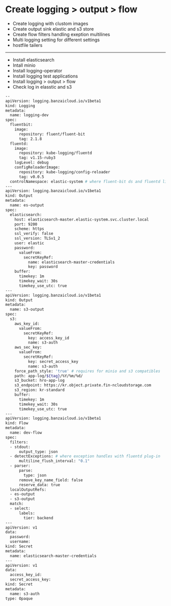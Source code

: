 # Create logging > output > flow

- Create logging with clustom images
- Create output sink elastic and s3 store
- Create flow filters handling exeption multilines
- Multi logging setting for different settings
- hostfile tailers

---
- Install elasticsearch
- Intall minio
- Install logging-operator
- Install logging test applications
- Install logging > output > flow
- Check log in elasstic and s3

```bash
-- 
apiVersion: logging.banzaicloud.io/v1beta1
kind: Logging
metadata:
  name: logging-dev
spec:
  fluentbit: 
    image:
      repository: fluent/fluent-bit
      tag: 2.1.8
  fluentd:
    image:
      repository: kube-logging/fluentd
      tag: v1.15-ruby3
    logLevel: debug
    configReloaderImage:
      repository: kube-logging/config-reloader
      tag: v0.0.5
  controlNamespace: elastic-system # where fluent-bit ds and fluentd lives and no logging flow/output lives
---
apiVersion: logging.banzaicloud.io/v1beta1
kind: Output
metadata:
  name: es-output
spec:
  elasticsearch:
    host: elasticsearch-master.elastic-system.svc.cluster.local
    port: 9200
    scheme: https
    ssl_verify: false
    ssl_version: TLSv1_2
    user: elastic
    password:
      valueFrom:
        secretKeyRef:
          name: elasticsearch-master-credentials
          key: password
    buffer:
      timekey: 1m
      timekey_wait: 30s
      timekey_use_utc: true
---
apiVersion: logging.banzaicloud.io/v1beta1
kind: Output
metadata:
  name: s3-output
spec:
  s3:
    aws_key_id:
      valueFrom:
        secretKeyRef:
          key: access_key_id
          name: s3-auth
    aws_sec_key:
      valueFrom:
        secretKeyRef:
          key: secret_access_key
          name: s3-auth
    force_path_style: 'true' # requires for minio and s3 compatibles
    path: app-log/${tag}/%Y/%m/%d/
    s3_bucket: hro-app-log
    s3_endpoint: https://kr.object.private.fin-ncloudstorage.com
    s3_region: kr-standard
    buffer:
      timekey: 1m
      timekey_wait: 30s
      timekey_use_utc: true
---
apiVersion: logging.banzaicloud.io/v1beta1
kind: Flow
metadata:
  name: dev-flow
spec:
  filters:
  - stdout:
      output_type: json
  - detectExceptions: # where exception handles with fluentd plug-in
      multiline_flush_interval: "0.1"
  - parser:
      parse:
        type: json
      remove_key_name_field: false
      reserve_data: true
  localOutputRefs:
  - es-output
  - s3-output
  match:
  - select:
      labels:
        tier: backend
---
apiVersion: v1
data:
  password: 
  username: 
kind: Secret
metadata:
  name: elasticsearch-master-credentials
---
apiVersion: v1
data:
  access_key_id: 
  secret_access_key: 
kind: Secret
metadata:
  name: s3-auth
type: Opaque
```
